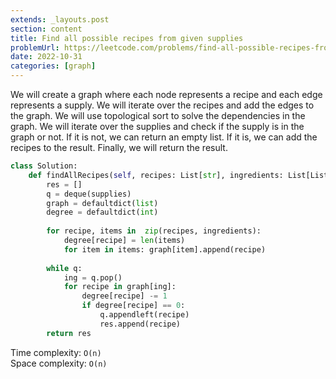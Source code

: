 ```yaml
---
extends: _layouts.post
section: content
title: Find all possible recipes from given supplies
problemUrl: https://leetcode.com/problems/find-all-possible-recipes-from-given-supplies/
date: 2022-10-31
categories: [graph]
---
```


We will create a graph where each node represents a recipe and each edge represents a supply. We will iterate over the recipes and add the edges to the graph. We will use topological sort to solve the dependencies in the graph. We will iterate over the supplies and check if the supply is in the graph or not. If it is not, we can return an empty list. If it is, we can add the recipes to the result. Finally, we will return the result.

```python
class Solution:
    def findAllRecipes(self, recipes: List[str], ingredients: List[List[str]], supplies: List[str]) -> List[str]:
        res = []
        q = deque(supplies)
        graph = defaultdict(list) 
        degree = defaultdict(int)
        
        for recipe, items in  zip(recipes, ingredients):
            degree[recipe] = len(items) 
            for item in items: graph[item].append(recipe)
                
        while q:
            ing = q.pop()
            for recipe in graph[ing]:
                degree[recipe] -= 1
                if degree[recipe] == 0:
                    q.appendleft(recipe)
                    res.append(recipe)
        return res
```

Time complexity: `O(n)` <br/>
Space complexity: `O(n)`